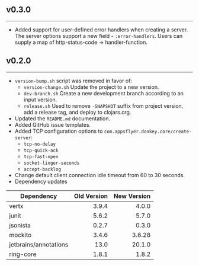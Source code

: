 ## v0.3.0

--- 

- Added support for user-defined error handlers when creating a server. The
  server options support a new field - `:error-handlers`. Users can supply a map
  of http-status-code -> handler-function.

## v0.2.0

---

- `version-bump.sh` script was removed in favor of:
    - `version-change.sh` Update the project to a new version.
    - `dev-branch.sh` Create a new development branch according to an input
      version.
    - `release.sh` Used to remove `-SNAPSHOT` suffix from project version, add a
      release tag, and deploy to clojars.org.
- Updated the `README.md` documentation.
- Added GitHub issue templates.
- Added TCP configuration options to `com.appsflyer.donkey.core/create-server`:
    - `tcp-no-delay`
    - `tcp-quick-ack`
    - `tcp-fast-open`
    - `socket-linger-seconds`
    - `accept-backlog`
- Change default client connection idle timeout from 60 to 30 seconds.
- Dependency updates

| Dependency | Old Version | New Version |
| ------- | -----: | -----: |
| vertx | 3.9.4 | 4.0.0 |
| junit | 5.6.2 | 5.7.0 |
| jsonista | 0.2.7 | 0.3.0 |
| mockito | 3.4.6 | 3.6.28 |
| jetbrains/annotations | 13.0 | 20.1.0 |
| ring-core | 1.8.1 | 1.8.2 |
